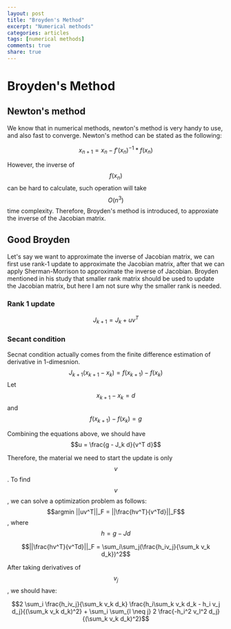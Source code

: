 ```yaml
---
layout: post
title: "Broyden's Method"
excerpt: "Numerical methods"
categories: articles
tags: [numerical methods]
comments: true
share: true
---
```


# Broyden's Method

## Newton's method
We know that in numerical methods, newton's method is very handy to use, and also fast to converge. Newton's method can be stated
as the following:  

$$ x_{n+1} = x_n - f'(x_n)^{-1} * f(x_n) $$  

However, the inverse of $$ f(x_n) $$ can be hard to calculate, such operation will take $$O(n^3)$$ time complexity. Therefore,
Broyden's method is introduced, to approxiate the inverse of the Jacobian matrix. 

## Good Broyden

Let's say we want to approximate the inverse of Jacobian matrix, we can first use rank-1 update to approximate the Jacobian matrix,
after that we can apply Sherman-Morrison to approximate the inverse of Jacobian. Broyden mentioned in his study that smaller rank matrix
should be used to update the Jacobian matrix, but here I am not sure why the smaller rank is needed.


### Rank 1 update
$$J_{k+1} = J_k  + uv^T$$  

### Secant condition
Secnat condition actually comes from the finite difference estimation of derivative in 1-dimesnion.  
$$J_{k+1}(x_{k+1} - x_k) = f(x_{k+1}) - f(x_k)$$ 
Let $$ x_{k+1} - x_k = d$$ and $$f(x_{k+1}) - f(x_k) = g$$

Combining the equations above, we should have $$u = \frac{g - J_k d}{v^T d}$$

Therefore, the material we need to start the update is only $$v$$. To find $$v$$, we can solve a optimization problem as follows:  
$$argmin ||uv^T||_F = ||\frac{hv^T}{v^Td}||_F$$, where $$h = g - Jd$$  

$$||\frac{hv^T}{v^Td}||_F = \sum_i\sum_j(\frac{h_iv_j}{\sum_k v_k d_k})^2$$  

After taking derivatives of $$v_j$$, we should have: 

$$2 \sum_i \frac{h_iv_j}{\sum_k v_k d_k} \frac{h_i\sum_k v_k d_k - h_i v_j d_j}{(\sum_k v_k d_k)^2} + \sum_i \sum_{l \neq j} 2 \frac{-h_i^2 v_l^2 d_j}{(\sum_k v_k d_k)^2}$$




